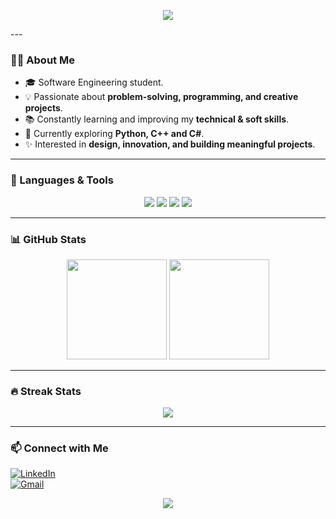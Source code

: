 <!-- Static Color Banner -->
<p align="center">
  <img src="https://capsule-render.vercel.app/api?type=waving&color=779097&height=200&section=header&text=Eng.%20Salma%20🤍✨&fontSize=38&fontColor=ffffff&fontAlignY=35" />
</p>
---

<!-- About Me -->
### 👩‍💻 About Me
- 🎓 Software Engineering student.  
- 💡 Passionate about **problem-solving, programming, and creative projects**.  
- 📚 Constantly learning and improving my **technical & soft skills**.  
- 🌱 Currently exploring **Python, C++ and C#**.  
- ✨ Interested in **design, innovation, and building meaningful projects**.  

---

<!-- Languages & Tools -->
### 🚀 Languages & Tools
<p align="center">
  <img src="https://img.shields.io/badge/-Python-000?&logo=Python" />
  <img src="https://img.shields.io/badge/-C++-000?&logo=c%2b%2b&logoColor=00599C" />
  <img src="https://img.shields.io/badge/-C%23-000?&logo=c-sharp&logoColor=239120" />
  <img src="https://img.shields.io/badge/-Canva-000?&logo=Canva" />
</p>

---

<!-- GitHub Stats -->
### 📊 GitHub Stats
<div align="center">
  <img src="https://github-readme-stats.vercel.app/api?username=salmawael65&show_icons=true&theme=tokyonight&hide_border=true" height="160"/>
  <img src="https://github-readme-stats.vercel.app/api/top-langs/?username=salmawael65&layout=compact&theme=tokyonight&hide_border=true" height="160"/>
</div>

---

<!-- Streak -->
### 🔥 Streak Stats
<p align="center">
  <img src="https://streak-stats.demolab.com?user=salmawael65&theme=radical&hide_border=true" />
</p>

---

<!-- Contact -->
### 📫 Connect with Me  
[![LinkedIn](https://img.shields.io/badge/LinkedIn-0A66C2?style=for-the-badge&logo=linkedin&logoColor=white)](https://www.linkedin.com/in/salma-wael-a3b481370)  
[![Gmail](https://img.shields.io/badge/Gmail-D14836?style=for-the-badge&logo=gmail&logoColor=white)](mailto:engsalmawael65@gmail.com)  

<!-- Static Color Footer -->
<p align="center">
  <img src="https://capsule-render.vercel.app/api?type=waving&color=e3c8ba&height=100&section=footer&fontSize=28&fontColor=ffffff&fontAlignY=35" />
</p>


